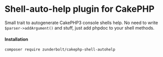 # Shell-auto-help plugin for CakePHP

Small trait to autogenerate CakePHP3 console shells help. No need to write ```$parser->addArgument()``` and stuff, 
just add phpdoc to your shell methods.   


#### Installation
```
composer require zunderbolt/cakephp-shell-autohelp
```
